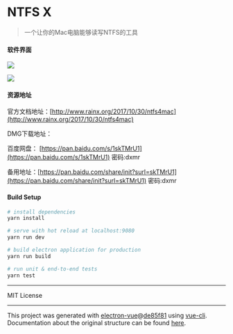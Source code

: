# NTFS X

> 一个让你的Mac电脑能够读写NTFS的工具
#### 软件界面

![](/screen/mount_open.gif)

![](/screens/language.gif)

#### 资源地址

官方文档地址：[http://www.rainx.org/2017/10/30/ntfs4mac](http://www.rainx.org/2017/10/30/ntfs4mac)

DMG下载地址：

百度网盘： [https://pan.baidu.com/s/1skTMrU1](https://pan.baidu.com/s/1skTMrU1) 密码:dxmr

备用地址：[https://pan.baidu.com/share/init?surl=skTMrU1](https://pan.baidu.com/share/init?surl=skTMrU1) 密码:dxmr

#### Build Setup

``` bash
# install dependencies
yarn install

# serve with hot reload at localhost:9080
yarn run dev

# build electron application for production
yarn run build

# run unit & end-to-end tests
yarn test


```

---

MIT License

---

This project was generated with [electron-vue](https://github.com/SimulatedGREG/electron-vue)@[de85f81](https://github.com/SimulatedGREG/electron-vue/tree/de85f81890c01500113738bfe57bef136f9fbf52) using [vue-cli](https://github.com/vuejs/vue-cli). Documentation about the original structure can be found [here](https://simulatedgreg.gitbooks.io/electron-vue/content/index.html).
